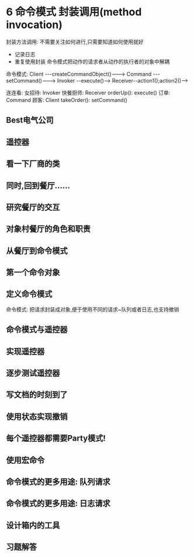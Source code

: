 # 6 命令模式 封装调用(method invocation)
封装方法调用: 不需要关注如何进行,只需要知道如何使用就好
- 记录日志
- 重复使用封装
命令模式把动作的请求者从动作的执行者的对象中解耦

命令模式:
Client ---createCommandObject()--->
Command ---setCommand()---> 
Invoker --execute()--> 
Receiver--action1();action2()-->

连连看:
女招待: Invoker
快餐厨师: Receiver
orderUp(): execute()
订单: Command
顾客: Client
takeOrder(): setCommand()

## Best电气公司

## 遥控器

## 看一下厂商的类

## 同时,回到餐厅......

## 研究餐厅的交互

## 对象村餐厅的角色和职责

## 从餐厅到命令模式

## 第一个命令对象

## 定义命令模式
命令模式: 把请求封装成对象,便于使用不同的请求~队列或者日志,也支持撤销

## 命令模式与遥控器

## 实现遥控器

## 逐步测试遥控器

## 写文档的时刻到了

## 使用状态实现撤销

## 每个遥控器都需要Party模式!

## 使用宏命令

## 命令模式的更多用途: 队列请求

## 命令模式的更多用途: 日志请求

## 设计箱内的工具

## 习题解答